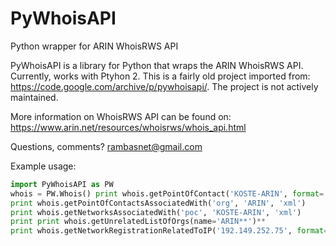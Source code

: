 # PyWhoisAPI
Python wrapper for ARIN WhoisRWS API

PyWhoisAPI is a library for Python that wraps the ARIN WhoisRWS API. Currently, works with Ptyhon 2. This is a fairly old project imported from: https://code.google.com/archive/p/pywhoisapi/. The project is not actively maintained.

More information on WhoisRWS API can be found on: https://www.arin.net/resources/whoisrws/whois_api.html

Questions, comments? rambasnet@gmail.com

Example usage:

```python
import PyWhoisAPI as PW
whois = PW.Whois() print whois.getPointOfContact('KOSTE-ARIN', format='json')
print whois.getPointOfContactsAssociatedWith('org', 'ARIN', 'xml')
print whois.getNetworksAssociatedWith('poc', 'KOSTE-ARIN', 'xml')
print print whois.getUnrelatedListOfOrgs(name='ARIN**')**
print whois.getNetworkRegistrationRelatedToIP('192.149.252.75', format='json')
```
